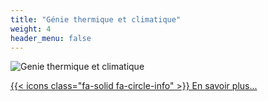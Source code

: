 ```yaml
---
title: "Génie thermique et climatique"
weight: 4
header_menu: false
---
```


![Genie thermique et climatique](images/genie-thermique-3.jpg)

[{{< icons class="fa-solid fa-circle-info" >}} En savoir plus...](genie-thermique)


